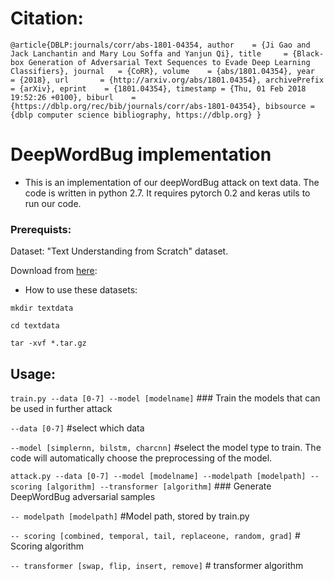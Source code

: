# Citation: 

`@article{DBLP:journals/corr/abs-1801-04354,
  author    = {Ji Gao and
               Jack Lanchantin and
               Mary Lou Soffa and
               Yanjun Qi},
  title     = {Black-box Generation of Adversarial Text Sequences to Evade Deep Learning
               Classifiers},
  journal   = {CoRR},
  volume    = {abs/1801.04354},
  year      = {2018},
  url       = {http://arxiv.org/abs/1801.04354},
  archivePrefix = {arXiv},
  eprint    = {1801.04354},
  timestamp = {Thu, 01 Feb 2018 19:52:26 +0100},
  biburl    = {https://dblp.org/rec/bib/journals/corr/abs-1801-04354},
  bibsource = {dblp computer science bibliography, https://dblp.org}
}`

# DeepWordBug implementation

* This is an implementation of our deepWordBug attack on text data. The code is written in python 2.7. It requires pytorch 0.2 and keras utils to run our code.

### Prerequists:

Dataset: "Text Understanding from Scratch" dataset.

Download from [here](https://drive.google.com/drive/u/0/folders/0Bz8a_Dbh9Qhbfll6bVpmNUtUcFdjYmF2SEpmZUZUcVNiMUw1TWN6RDV3a0JHT3kxLVhVR2M):
 
* How to use these datasets:

`mkdir textdata`

`cd textdata`

`tar -xvf *.tar.gz` 


## Usage:
`train.py --data [0-7] --model [modelname]` ### Train the models that can be used in further attack

`--data [0-7]` #select which data 

`--model [simplernn, bilstm, charcnn]` #select the model type to train. The code will automatically choose the preprocessing of the model.

`attack.py --data [0-7] --model [modelname] --modelpath [modelpath] --scoring [algorithm] --transformer [algorithm]` ### Generate DeepWordBug adversarial samples

`-- modelpath [modelpath]` #Model path, stored by train.py

`-- scoring [combined, temporal, tail, replaceone, random, grad]` # Scoring algorithm

`-- transformer [swap, flip, insert, remove]` # transformer algorithm

